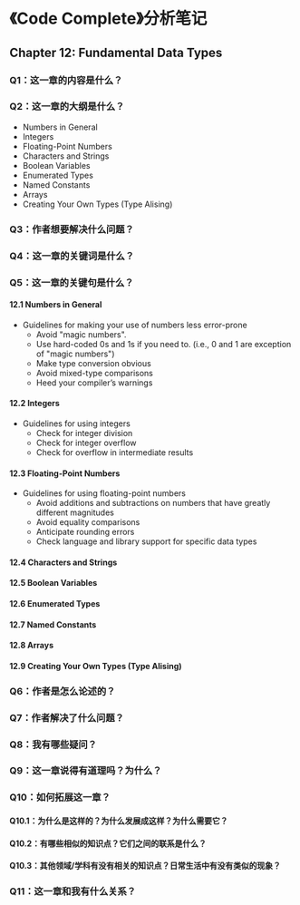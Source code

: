 # 《Code Complete》分析笔记

## Chapter 12: Fundamental Data Types

### Q1：这一章的内容是什么？

### Q2：这一章的大纲是什么？

- Numbers in General
- Integers
- Floating-Point Numbers
- Characters and Strings
- Boolean Variables
- Enumerated Types
- Named Constants
- Arrays
- Creating Your Own Types (Type Alising)

### Q3：作者想要解决什么问题？

### Q4：这一章的关键词是什么？

### Q5：这一章的关键句是什么？

#### 12.1 Numbers in General

- Guidelines for making your use of numbers less error-prone
  - Avoid "magic numbers".
  - Use hard-coded 0s and 1s if you need to. (i.e., 0 and 1 are exception of "magic numbers")
  - Make type conversion obvious
  - Avoid mixed-type comparisons
  - Heed your compiler’s warnings

#### 12.2 Integers

- Guidelines for using integers
  - Check for integer division
  - Check for integer overflow
  - Check for overflow in intermediate results

#### 12.3 Floating-Point Numbers

- Guidelines for using floating-point numbers
  - Avoid additions and subtractions on numbers that have greatly different magnitudes
  - Avoid equality comparisons
  - Anticipate rounding errors
  - Check language and library support for specific data types

#### 12.4 Characters and Strings

#### 12.5 Boolean Variables

#### 12.6 Enumerated Types

#### 12.7 Named Constants

#### 12.8 Arrays

#### 12.9 Creating Your Own Types (Type Alising)

### Q6：作者是怎么论述的？

### Q7：作者解决了什么问题？

### Q8：我有哪些疑问？

### Q9：这一章说得有道理吗？为什么？

### Q10：如何拓展这一章？

#### Q10.1：为什么是这样的？为什么发展成这样？为什么需要它？

#### Q10.2：有哪些相似的知识点？它们之间的联系是什么？

#### Q10.3：其他领域/学科有没有相关的知识点？日常生活中有没有类似的现象？

### Q11：这一章和我有什么关系？
